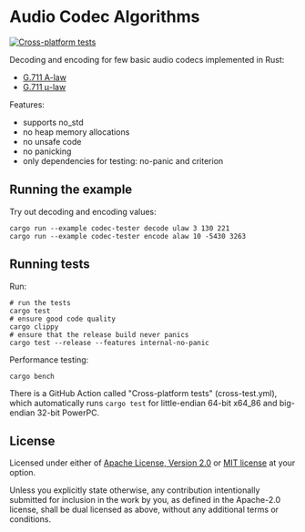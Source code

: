 
# Audio Codec Algorithms

[![Cross-platform tests](https://github.com/karip/audio-codec-algorithms/actions/workflows/cross-test.yml/badge.svg)](https://github.com/karip/audio-codec-algorithms/actions/workflows/cross-test.yml)

Decoding and encoding for few basic audio codecs implemented in Rust:

 - [G.711 A-law](https://en.wikipedia.org/wiki/G.711#A-law)
 - [G.711 μ-law](https://en.wikipedia.org/wiki/G.711#μ-law)

Features:

 - supports no_std
 - no heap memory allocations
 - no unsafe code
 - no panicking
 - only dependencies for testing: no-panic and criterion

## Running the example

Try out decoding and encoding values:

    cargo run --example codec-tester decode ulaw 3 130 221
    cargo run --example codec-tester encode alaw 10 -5430 3263

## Running tests

Run:

    # run the tests
    cargo test
    # ensure good code quality
    cargo clippy
    # ensure that the release build never panics
    cargo test --release --features internal-no-panic

Performance testing:

    cargo bench

There is a GitHub Action called "Cross-platform tests" (cross-test.yml), which automatically
runs `cargo test` for little-endian 64-bit x64_86 and big-endian 32-bit PowerPC.

## License

Licensed under either of <a href="LICENSE-APACHE">Apache License, Version
2.0</a> or <a href="LICENSE-MIT">MIT license</a> at your option.

Unless you explicitly state otherwise, any contribution intentionally submitted
for inclusion in the work by you, as defined in the Apache-2.0 license, shall be
dual licensed as above, without any additional terms or conditions.
